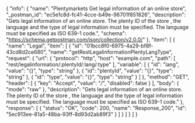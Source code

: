 {
  "info": {
    "name": "Plentymarkets Get legal information of an online store",
    "_postman_id": "ec5e1c8d-fc41-4cce-b49e-96701f851826",
    "description": "Gets legal information of an online store. The plenty ID of the store , the language and the type of legal information must be specified. The language must be specified as ISO 639-1 code.",
    "schema": "https://schema.getpostman.com/json/collection/v2.0.0/"
  },
  "item": [
    {
      "name": "Legal",
      "item": [
        {
          "id": "01bcc8f0-6975-4a29-bf8f-43cd8d2ce680",
          "name": "getRestLegalinformationPlentyLangType",
          "request": {
            "url": {
              "protocol": "http",
              "host": "example.com",
              "path": [
                "rest/legalinformation/:plentyId/:lang/:type"
              ],
              "variable": [
                {
                  "id": "lang",
                  "value": "{}",
                  "type": "string"
                },
                {
                  "id": "plentyId",
                  "value": "{}",
                  "type": "string"
                },
                {
                  "id": "type",
                  "value": "{}",
                  "type": "string"
                }
              ]
            },
            "method": "GET",
            "header": [
              {
                "key": "Accept",
                "value": "*/*",
                "disabled": false
              }
            ],
            "body": {
              "mode": "raw"
            },
            "description": "Gets legal information of an online store. The plenty ID of the store , the language and the type of legal information must be specified. The language must be specified as ISO 639-1 code."
          },
          "response": [
            {
              "status": "OK",
              "code": 200,
              "name": "Response_200",
              "id": "5ec913ee-81a5-48ba-93ff-8d93d2ab89f3"
            }
          ]
        }
      ]
    }
  ]
}